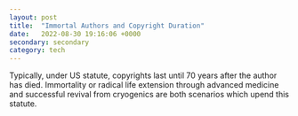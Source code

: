 ```yaml
---
layout: post
title:  "Immortal Authors and Copyright Duration"
date:   2022-08-30 19:16:06 +0000
secondary: secondary
category: tech
---
```

Typically, under US statute, copyrights last until 70 years after the author has died. Immortality or radical life extension through advanced medicine and successful revival from cryogenics are both scenarios which upend this statute. 
